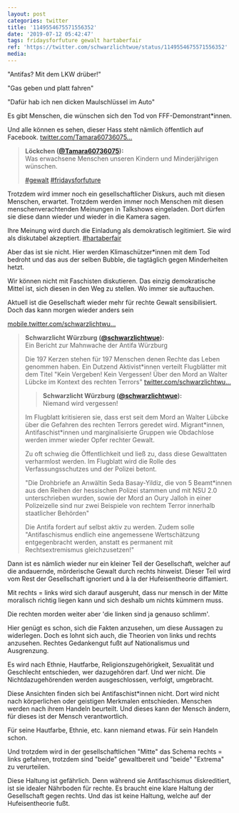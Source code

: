 ```yaml
---
layout: post
categories: twitter
title: '1149554675571556352'
date: '2019-07-12 05:42:47'
tags: fridaysforfuture gewalt hartaberfair
ref: 'https://twitter.com/schwarzlichtwue/status/1149554675571556352'
media:
---
```

"Antifas? Mit dem LKW drüber!"

"Gas geben und platt fahren"

"Dafür hab ich nen dicken Maulschlüssel im Auto"



Es gibt Menschen, die wünschen sich den Tod von FFF-Demonstrant\*innen.



Und alle können es sehen, dieser Hass steht nämlich öffentlich auf Facebook. [twitter.com/Tamara60736075…](https://twitter.com/Tamara60736075/status/1149410233741119489) 


> <b>Löckchen ([@Tamara60736075](https://twitter.com/Tamara60736075)):</b>  
>Was erwachsene Menschen unseren Kindern und Minderjährigen wünschen.   
>  
>  
>  
>[#gewalt](/t/gewalt) [#fridaysforfuture](/t/fridaysforfuture)    
>  
>  


Trotzdem wird immer noch ein gesellschaftlicher Diskurs, auch mit diesen Menschen, erwartet. Trotzdem werden immer noch Menschen mit diesen menschenverachtenden Meinungen in Talkshows eingeladen. Dort dürfen sie diese dann wieder und wieder in die Kamera sagen. 


Ihre Meinung wird durch die Einladung als demokratisch legitimiert. Sie wird als diskutabel akzeptiert. [#hartaberfair](/t/hartaberfair) 

Aber das ist sie nicht. Hier werden Klimaschützer\*innen mit dem Tod bedroht und das aus der selben Bubble, die tagtäglich gegen Minderheiten hetzt. 


Wir können nicht mit Faschisten diskutieren. Das einzig demokratische Mittel ist, sich diesen in den Weg zu stellen. Wo immer sie auftauchen.

Aktuell ist die Gesellschaft wieder mehr für rechte Gewalt sensibilisiert. Doch das kann morgen wieder anders sein

[mobile.twitter.com/schwarzlichtwu…](https://mobile.twitter.com/schwarzlichtwue/status/1147598231532126208) 


> <b>Schwarzlicht Würzburg ([@schwarzlichtwue](https://twitter.com/schwarzlichtwue)):</b>  
>Ein Bericht zur Mahnwache der Antifa Würzburg  
>  
>Die 197 Kerzen stehen für 197 Menschen denen Rechte das Leben genommen haben. Ein Dutzend Aktivist\*innen verteilt Flugblätter mit dem Titel "Kein Vergeben! Kein Vergessen! Über den Mord an Walter Lübcke im Kontext des rechten Terrors" [twitter.com/schwarzlichtwu…](https://twitter.com/schwarzlichtwue/status/1147519970445860865)   
>  
>  
>> <b>Schwarzlicht Würzburg ([@schwarzlichtwue](https://twitter.com/schwarzlichtwue)):</b>    
>>Niemand wird vergessen!      
>>    
>>    
>  
>  
>Im Flugblatt kritisieren sie, dass erst seit dem Mord an Walter Lübcke über die Gefahren des rechten Terrors geredet wird. Migrant\*innen, Antifaschist\*innen und marginalisierte Gruppen wie Obdachlose werden immer wieder Opfer rechter Gewalt.   
>  
>  
>Zu oft schwieg die Öffentlichkeit und ließ zu, dass diese Gewalttaten verharmlost werden. Im Flugblatt wird die Rolle des Verfassungsschutzes und der Polizei betont.   
>  
>  
>"Die Drohbriefe an Anwältin Seda Basay-Yildiz, die von 5 Beamt\*innen aus den Reihen der hessischen Polizei stammen und mit NSU 2.0 unterschrieben wurden, sowie der Mord an Oury Jalloh in einer Polizeizelle sind nur zwei Beispiele von rechtem Terror innerhalb staatlicher Behörden"   
>  
>  
>Die Antifa fordert auf selbst aktiv zu werden. Zudem solle "Antifaschismus endlich eine angemessene Wertschätzung entgegenbracht werden, anstatt es permanent mit Rechtsextremismus gleichzusetzen!"   
>  
>  


Dann ist es nämlich wieder nur ein kleiner Teil der Gesellschaft, welcher auf die andauernde, mörderische Gewalt durch rechts hinweist. Dieser Teil wird vom Rest der Gesellschaft ignoriert und à la der Hufeisentheorie diffamiert. 


Mit rechts = links wird sich darauf ausgeruht, dass nur mensch in der Mitte moralisch richtig liegen kann und sich deshalb um nichts kümmern muss.

Die rechten morden weiter aber 'die linken sind ja genauso schlimm'. 


Hier genügt es schon, sich die Fakten anzusehen, um diese Aussagen zu widerlegen. Doch es lohnt sich auch, die Theorien von links und rechts anzusehen. Rechtes Gedankengut fußt auf Nationalismus und Ausgrenzung. 


Es wird nach Ethnie, Hautfarbe, Religionszugehörigkeit, Sexualität und Geschlecht entschieden, wer dazugehören darf. Und wer nicht. Die Nichtdazugehörenden werden ausgeschlossen, verfolgt, umgebracht. 


Diese Ansichten finden sich bei Antifaschist\*innen nicht. Dort wird nicht nach körperlichen oder geistigen Merkmalen entschieden. Menschen werden nach ihrem Handeln beurteilt. Und dieses kann der Mensch ändern, für dieses ist der Mensch verantwortlich. 


Für seine Hautfarbe, Ethnie, etc. kann niemand etwas. Für sein Handeln schon.



Und trotzdem wird in der gesellschaftlichen "Mitte" das Schema rechts = links gefahren, trotzdem sind "beide" gewaltbereit und "beide" "Extrema" zu verurteilen. 


Diese Haltung ist gefährlich. Denn während sie Antifaschismus diskreditiert, ist sie idealer Nährboden für rechte. Es braucht eine klare Haltung der Gesellschaft gegen rechts. Und das ist keine Haltung, welche auf der Hufeisentheorie fußt. 

